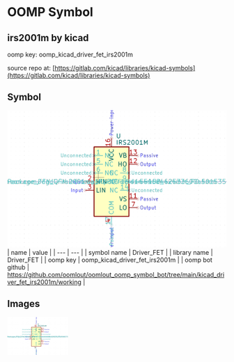 # OOMP Symbol  
## irs2001m  by kicad  
  
oomp key: oomp_kicad_driver_fet_irs2001m  
  
source repo at: [https://gitlab.com/kicad/libraries/kicad-symbols](https://gitlab.com/kicad/libraries/kicad-symbols)  
## Symbol  
  
[![working.png](working_600.png)](working.png)  
| name | value | 
| --- | --- | 
| symbol name | Driver_FET | 
| library name | Driver_FET | 
| oomp key | oomp_kicad_driver_fet_irs2001m | 
| oomp bot github | https://github.com/oomlout/oomlout_oomp_symbol_bot/tree/main/kicad_driver_fet_irs2001m/working | 
## Images  
  
[![working.png](working_140.png)](working.png)  
